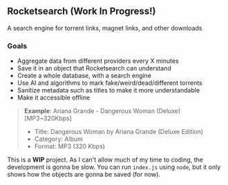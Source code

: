 ## Rocketsearch (Work In Progress!)

A search engine for torrent links, magnet links, and other downloads

### Goals

- Aggregate data from different providers every X minutes
- Save it in an object that Rocketsearch can understand
- Create a whole database, with a search engine
- Use AI and algorithms to mark fake/weird/dead/different torrents
- Sanitize metadata such as titles to make it more understandable
- Make it accessible offline

> **Example**: Ariana Grande - Dangerous Woman (Deluxe) [MP3~320Kbps]
> - Title: Dangerous Woman by Ariana Grande (Deluxe Edition)
> - Category: Album
> - Format: MP3 (320 Kbps)


This is a **WIP** project. As I can't allow much of my time to coding, the development is gonna be slow.
You can run `index.js` using `node`, but it only shows how the objects are gonna be saved (for now).
